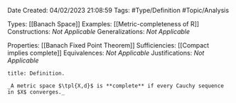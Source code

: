 <div class="topSpace"></div>

Date Created: 04/02/2023 21:08:59
Tags: #Type/Definition #Topic/Analysis

Types: [[Banach Space]]
Examples: [[Metric-completeness of R]]
Constructions: _Not Applicable_
Generalizations: _Not Applicable_

Properties: [[Banach Fixed Point Theorem]]
Sufficiencies: [[Compact implies complete]]
Equivalences: _Not Applicable_
Justifications: _Not Applicable_

``` ad-Definition
title: Definition.

_A metric space $\tpl{X,d}$ is **complete** if every Cauchy sequence in $X$ converges._

```
